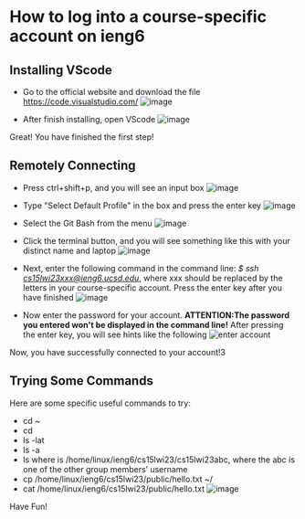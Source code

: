 # How to log into a course-specific account on ieng6
## Installing VScode
- Go to the official website and download the file https://code.visualstudio.com/
![image](https://user-images.githubusercontent.com/117802747/212136704-c0fc09af-2f1d-4fb8-89ed-9e37c1be03bd.png)

- After finish installing, open VScode
![image](https://user-images.githubusercontent.com/117802747/212137474-ce61b09c-0b26-4359-99aa-4cd183353a4e.png)

Great! You have finished the first step!
## Remotely Connecting
- Press ctrl+shift+p, and you will see an input box
![image](https://user-images.githubusercontent.com/117802747/212138053-0f9742d0-903b-44df-a2f0-c92aebfaccfe.png)

- Type "Select Default Profile" in the box and press the enter key
![image](https://user-images.githubusercontent.com/117802747/212138757-b37d6141-12d6-4ced-a09e-e041f7fd9a28.png)

- Select the Git Bash from the menu
![image](https://user-images.githubusercontent.com/117802747/212139040-09dbfa5e-7cbc-48b4-8667-469ae1f82219.png)

- Click the terminal button, and you will see something like this with your distinct name and laptop
![image](https://user-images.githubusercontent.com/117802747/212139780-d37094d3-dc55-4b4d-946f-e99eec618aaf.png)

- Next, enter the following command in the command line: *$ ssh cs15lwi23xxx@ieng6.ucsd.edu*, where xxx should be replaced by the letters in your course-specific account. Press the enter key after you have finished
![image](https://user-images.githubusercontent.com/117802747/212149975-11e74576-a4d0-44d1-82e7-8177ec3ac0ca.png)

- Now enter the password for your account. **ATTENTION:The password you entered won't be displayed in the command line!**
After pressing the enter key, you will see hints like the following
![enter account](https://user-images.githubusercontent.com/117802747/212150308-685215f9-dd85-45f4-8b86-00478fb522ce.png)

Now, you have successfully connected to your account!3

## Trying Some Commands
Here are some specific useful commands to try:

- cd ~
- cd
- ls -lat
- ls -a
- ls <directory> where <directory> is /home/linux/ieng6/cs15lwi23/cs15lwi23abc, where the abc is one of the other group members’ username
- cp /home/linux/ieng6/cs15lwi23/public/hello.txt ~/
- cat /home/linux/ieng6/cs15lwi23/public/hello.txt
  ![image](https://user-images.githubusercontent.com/117802747/212149012-9ad95056-d6da-4a5c-89ca-d49eb2e02c85.png)

  
 Have Fun!
